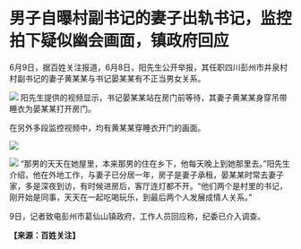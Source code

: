 

# 男子自曝村副书记的妻子出轨书记，监控拍下疑似幽会画面，镇政府回应

6月9日，据百姓关注报道，6月8日，阳先生公开举报，其任职四川彭州市井泉村村副书记的妻子黄某某与书记晏某某有不正当男女关系。

![](https://inews.gtimg.com/om_bt/OzlCZamACeloRXF875pNMT_LPXAewjfzxEttfizkrFSqEAA/1000)
阳先生提供的视频显示，书记晏某某站在房门前等待，其妻子黄某某身穿吊带睡衣为晏某某打开房门。

在另外多段监控视频中，均有黄某某穿睡衣开门的画面。

![](https://inews.gtimg.com/om_bt/OOiIEvSvectfZqaphzWawMZ25PAPfhtNDrVF3LU9Fa0DEAA/1000)

![](https://inews.gtimg.com/om_bt/OPGVHjMEw8YJH_gTurVhHQffCmQhUarKsgdH-dyDz7FMMAA/1000)
“那男的天天在她屋里，本来那男的住在乡下，他每天晚上到她那里去。”阳先生介绍，他在外地工作，与妻子已分居一年，房子是妻子承租，晏某某时常去妻子家，多是深夜到访，有时候进房后，客厅连灯都不开。“他们两个是村里的书记，刚开始是同事，天天在一起吃喝玩乐，到最后两个人发展成情人关系。”

9日，记者致电彭州市葛仙山镇政府，工作人员回应称，纪委已介入调查。

**【来源：百姓关注】**

